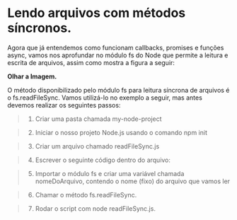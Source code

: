 # Lendo arquivos com métodos síncronos.

  Agora que já entendemos como funcionam callbacks, promises e funções async, vamos nos aprofundar no módulo fs do Node que permite a leitura e escrita de arquivos, assim como mostra a figura a seguir:

  **Olhar a Imagem.**

  O método disponibilizado pelo módulo fs para leitura síncrona de arquivos é o fs.readFileSync. Vamos utilizá-lo no exemplo a seguir, mas antes devemos realizar os seguintes passos:


  > 1. Criar uma pasta chamada my-node-project

  > 2. Iniciar o nosso projeto Node.js usando o comando npm init

  > 3. Criar um arquivo chamado readFileSync.js

  > 4. Escrever o seguinte código dentro do arquivo:





  > 5. Importar o módulo fs e criar uma variável chamada nomeDoArquivo, contendo o nome (fixo) do arquivo que vamos ler

  > 6. Chamar o método fs.readFileSync.

  > 7. Rodar o script com node readFileSync.js.







